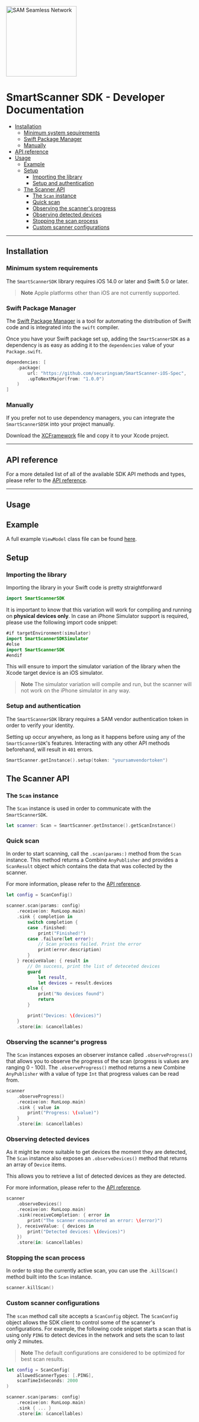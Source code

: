 <picture>
  <source media="(prefers-color-scheme: dark)" srcset="https://securingsam.com/wp-content/uploads/2022/01/logosam_white.svg">
  <source media="(prefers-color-scheme: light)" srcset="https://securingsam.com/wp-content/uploads/2021/12/logosam_colour.svg">
  <img alt="SAM Seamless Network" src="https://securingsam.com/wp-content/uploads/2022/01/logosam_white.svg" width="190px" style="display: block; margin: 2rem 0 1.5rem 0;">
</picture>

# SmartScanner SDK - Developer Documentation

- [Installation](#installation)
    - [Minimum system sequirements](#minimum-system-requirements)
    - [Swift Package Manager](#swift-package-manager)
    - [Manually](#manually)
- [API reference](#api-reference)
- [Usage](#usage)
    - [Example]()
    - [Setup](#setup)
        - [Importing the library](#importing-the-library)
        - [Setup and authentication](#setup-and-authentication)
    - [The Scanner API](#the-scanner-api)
        - [The `Scan` instance](#the-scan-instance)
        - [Quick scan](#quick-scan)
        - [Observing the scanner's progress](#observing-the-scanners-progress)
        - [Observing detected devices](#observing-detected-devices)
        - [Stopping the scan process](#stopping-the-scan-process)
        - [Custom scanner configurations](#custom-scanner-configurations)

---

## Installation

### Minimum system requirements

The `SmartScannerSDK` library requires iOS 14.0 or later and Swift 5.0 or later.

>**Note** Apple platforms other than iOS are not currently supported.

### Swift Package Manager

The [Swift Package Manager](https://swift.org/package-manager/) is a tool for automating the distribution of Swift code and is integrated into the `swift` compiler.

Once you have your Swift package set up, adding the `SmartScannerSDK` as a dependency is as easy as adding it to the `dependencies` value of your `Package.swift`.

```swift
dependencies: [
    .package(
        url: "https://github.com/securingsam/SmartScanner-iOS-Spec",
        .upToNextMajor(from: "1.0.0")
    )
]
```

### Manually

If you prefer not to use dependency managers, you can integrate the `SmartScannerSDSK` into your project manually.

Download the [XCFramework](SmartScannerSDK.xcframework) file and copy it to your Xcode project.

---

## API reference

For a more detailed list of all of the available SDK API methods and types, please refer to the [API reference](API_REFERENCE.md).

---

## Usage

## Example

A full example `ViewModel` class file can be found [here](ScannerViewModelExample.swift).

## Setup

### Importing the library

Importing the library in your Swift code is pretty straightforward

```swift
import SmartScannerSDK
```

It is important to know that this variation will work for compiling and running on **physical devices only**.
In case an iPhone Simulator support is required, please use the following import code snippet:

```swift
#if targetEnvironment(simulator)
import SmartScannerSDKSimulator
#else
import SmartScannerSDK
#endif
```

This will ensure to import the simulator variation of the library when the Xcode target device is an iOS simulator.

>**Note** The simulator variation will compile and run, but the scanner will not work on the iPhone simulator in any way.

### Setup and authentication

The `SmartScannerSDK` library requires a SAM vendor authentication token in order to verify your identity.

Setting up occur anywhere, as long as it happens before using any of the `SmartScannerSDK`'s features. Interacting with any other API methods beforehand, will result in `401` errors.

```swift
SmartScanner.getInstance().setup(token: "yoursamvendortoken")
```

## The Scanner API

### The `Scan` instance

The `Scan` instance is used in order to communicate with the `SmartScannerSDK`.

```swift
let scanner: Scan = SmartScanner.getInstance().getScanInstance()
```

### Quick scan

In order to start scanning, call the `.scan(params:)` method from the `Scan` instance.
This method returns a Combine `AnyPublisher` and provides a `ScanResult` object which contains the data that was collected by the scanner.

For more information, please refer to the [API reference](API_REFERENCE.md).

```swift
let config = ScanConfig()

scanner.scan(params: config)
    .receive(on: RunLoop.main)
    .sink { completion in
        switch completion {
        case .finished:
            print("Finished!")
        case .failure(let error):
            // Scan process failed. Print the error
            print(error.description)
        }
    } receiveValue: { result in
        // On success, print the list of deteceted devices
        guard
            let result,
            let devices = result.devices
        else {
            print("No devices found")
            return
        }

        print("Devices: \(devices)")
    }
    .store(in: &cancellables)
```

### Observing the scanner's progress

The `Scan` instances exposes an observer instance called `.observeProgress()` that allows you to observe the progress of the scan (progress is values are ranging 0 - 100).
The `.observeProgress()` method returns a new Combine `AnyPublisher` with a value of type `Int` that progress values can be read from.

```swift
scanner
    .observeProgress()
    .receive(on: RunLoop.main)
    .sink { value in
        print("Progress: \(value)")
    }
    .store(in: &cancellables)
```

### Observing detected devices

As it might be more suitable to get devices the moment they are detected, The `Scan` instance also exposes an `.observeDevices()` method that returns an array of `Device` items.

This allows you to retrieve a list of detected devices as they are detected.

For more information, please refer to the [API reference](API_REFERENCE.md).

```swift
scanner
    .observeDevices()
    .receive(on: RunLoop.main)
    .sink(receiveCompletion: { error in
        print("The scanner encountered an error: \(error)")
    }, receiveValue: { devices in
        print("Detected devices: \(devices)")
    })
    .store(in: &cancellables)
```

### Stopping the scan process

In order to stop the currently active scan, you can use the `.killScan()` method built into the `Scan` instance.

```swift
scanner.killScan()
```

### Custom scanner configurations

The `scan` method call site accepts a `ScanConfig` object. The `ScanConfig` object allows the SDK client to control some of the scanner's configurations. For example, the following code snippet starts a scan that is using only `PING` to detect devices in the network and sets the scan to last only 2 minutes.

>**Note** The default configurations are considered to be optimized for best scan results.

```swift
let config = ScanConfig(
    allowedScannerTypes: [.PING],
    scanTimeInSeconds: 2000
)

scanner.scan(params: config)
    .receive(on: RunLoop.main)
    .sink { ... }
    .store(in: &cancellables)
```
